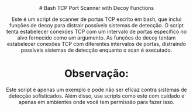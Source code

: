 <div align="center"> 
# Bash TCP Port Scanner with Decoy Functions

Este é um script de scanner de portas TCP escrito em bash, que inclui funções de decoy para distrair possíveis sistemas de detecção. O script tenta estabelecer conexões TCP com um intervalo de portas específico no alvo fornecido como um argumento. As funções de decoy tentam estabelecer conexões TCP com diferentes intervalos de portas, distraindo possíveis sistemas de detecção enquanto o scan é executado.

# Observação:
Este script é apenas um exemplo e pode não ser eficaz contra sistemas de detecção sofisticados. Além disso, use scripts como este com cuidado e apenas em ambientes onde você tem permissão para fazer isso.
